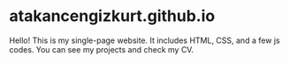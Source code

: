 # atakancengizkurt.github.io
Hello!
This is my single-page website.
It includes HTML, CSS, and a few js codes.
You can see my projects and check my CV.
